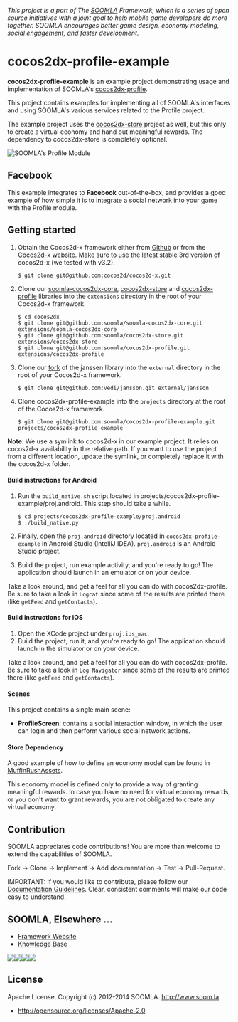 *This project is a part of The [SOOMLA](http://www.soom.la) Framework, which is a series of open source initiatives with a joint goal to help mobile game developers do more together. SOOMLA encourages better game design, economy modeling, social engagement, and faster development.*

# cocos2dx-profile-example

**cocos2dx-profile-example** is an example project demonstrating usage and implementation of SOOMLA's [cocos2dx-profile](http://github.com/soomla/cocos2dx-profile).

This project contains examples for implementing all of SOOMLA's interfaces and using SOOMLA's various services related to the Profile project.

The example project uses the [cocos2dx-store](https://github.com/soomla/cocos2dx-store) project as well, but this only to create a virtual economy and hand out meaningful rewards. The dependency to cocos2dx-store is completely optional.

![SOOMLA's Profile Module](http://know.soom.la/img/tutorial_img/soomla_diagrams/Profile.png)

## Facebook
This example integrates to **Facebook** out-of-the-box, and provides a good example of how simple it is to integrate a social network into your game with the Profile module.

## Getting started

1. Obtain the Cocos2d-x framework either from [Github](https://github.com/cocos2d/cocos2d-x) or from the [Cocos2d-x website](http://www.cocos2d-x.org/download). Make sure to use the latest stable 3rd version of cocos2d-x (we tested with v3.2).
    ```
    $ git clone git@github.com:cocos2d/cocos2d-x.git
    ```

2. Clone our [soomla-cocos2dx-core](https://github.com/soomla/soomla-cocos2dx-core), [cocos2dx-store](https://github.com/soomla/cocos2dx-store) and [cocos2dx-profile](https://github.com/soomla/cocos2dx-profile) libraries into the `extensions` directory in the root of your Cocos2d-x framework.
    ```
    $ cd cocos2dx
    $ git clone git@github.com:soomla/soomla-cocos2dx-core.git extensions/soomla-cocos2dx-core
    $ git clone git@github.com:soomla/cocos2dx-store.git extensions/cocos2dx-store
    $ git clone git@github.com:soomla/cocos2dx-profile.git extensions/cocos2dx-profile
    ```

3. Clone our [fork](https://github.com/vedi/jansson) of the janssen library into the `external` directory in the root of your Cocos2d-x framework.
    ```
    $ git clone git@github.com:vedi/jansson.git external/jansson
    ```

4. Clone cocos2dx-profile-example into the `projects` directory at the root of the Cocos2d-x framework.
    ```
    $ git clone git@github.com:soomla/cocos2dx-profile-example.git projects/cocos2dx-profile-example
    ```

**Note**: We use a symlink to cocos2d-x in our example project. It relies on cocos2d-x availability in the relative path. If you want to use the project from a different location, update the symlink, or completely replace it with the cocos2d-x folder.

#### Build instructions for Android

1. Run the `build_native.sh` script located in projects/cocos2dx-profile-example/proj.android. This step should take a while.
    ```
    $ cd projects/cocos2dx-profile-example/proj.android
    $ ./build_native.py
    ```

2. Finally, open the `proj.android` directory located in `cocos2dx-profile-example` in Android Studio (IntelliJ IDEA). `proj.android` is an Android Studio project.
3. Build the project, run example activity, and you're ready to go! The application should launch in an emulator or on your device.

Take a look around, and get a feel for all you can do with cocos2dx-profile. Be sure to take a look in `Logcat` since some of the results are printed there (like `getFeed` and `getContacts`).


#### Build instructions for iOS

1. Open the XCode project under `proj.ios_mac`.
2. Build the project, run it, and you're ready to go! The application should launch in the simulator or on your device.

Take a look around, and get a feel for all you can do with cocos2dx-profile. Be sure to take a look in `Log Navigator` since some of the results are printed there (like `getFeed` and `getContacts`).

#### Scenes

This project contains a single main scene:
- **ProfileScreen**: contains a social interaction window, in which the user can login and then perform various social network actions.

#### Store Dependency

A good example of how to define an economy model can be found in [MuffinRushAssets](https://github.com/soomla/cocos2dx-profile-example/blob/master/Classes/MuffinRushAssets.cpp).

This economy model is defined only to provide a way of granting meaningful rewards. In case you have no need for virtual economy rewards, or you don't want to grant rewards, you are not obligated to create any virtual economy.

Contribution
---
SOOMLA appreciates code contributions! You are more than welcome to extend the capabilities of SOOMLA.

Fork -> Clone -> Implement -> Add documentation -> Test -> Pull-Request.

IMPORTANT: If you would like to contribute, please follow our [Documentation Guidelines](https://github.com/soomla/cocos2dx-store/blob/master/documentation.md
). Clear, consistent comments will make our code easy to understand.

## SOOMLA, Elsewhere ...

+ [Framework Website](http://www.soom.la/)
+ [Knowledge Base](http://know.soom.la/)


<a href="https://www.facebook.com/pages/The-SOOMLA-Project/389643294427376"><img src="http://know.soom.la/img/tutorial_img/social/Facebook.png"></a><a href="https://twitter.com/Soomla"><img src="http://know.soom.la/img/tutorial_img/social/Twitter.png"></a><a href="https://plus.google.com/+SoomLa/posts"><img src="http://know.soom.la/img/tutorial_img/social/GoogleP.png"></a><a href ="https://www.youtube.com/channel/UCR1-D9GdSRRLD0fiEDkpeyg"><img src="http://know.soom.la/img/tutorial_img/social/Youtube.png"></a>

## License

Apache License. Copyright (c) 2012-2014 SOOMLA. http://www.soom.la
+ http://opensource.org/licenses/Apache-2.0
